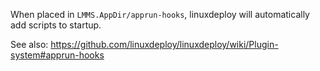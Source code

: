 When placed in `LMMS.AppDir/apprun-hooks`, linuxdeploy will automatically add scripts to startup.

See also: https://github.com/linuxdeploy/linuxdeploy/wiki/Plugin-system#apprun-hooks